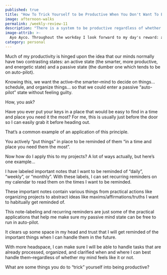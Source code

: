 ```yaml
---
published: true
title: "How To Trick Yourself to be Productive When You Don't Want To Be"
image: afternoon-walks
permalink: /weekly-review-11
description: "There is a system to be productive regardless of whether my mind feels like it or not (Weekly Review #11)"
image-attrib: >-
  Ayo Ayco. Throughout the workday I look forward to my day's reward: an afternoon walk with the family
category: personal
---
```


Much of my productivity is hinged upon the idea that our minds normally have two contrasting states: an active state (the smarter, more productive, and energetic state) and a passive state (the dumber one which tends to be on auto-pilot).<!--more-->

Knowing this, we want the active–the smarter–mind to decide on things… schedule, and organize things… so that we could enter a passive “auto-pilot” state without feeling guilty.

How, you ask?

Have you ever put your keys in a place that would be easy to find in a time and place you need it the most? For me, this is usually just before the door so I can easily grab it before heading out.

That’s a common example of an application of this principle.

You actively “put things” in place to be reminded of them “in a time and place you need them the most”.

Now how do I apply this to my projects? A lot of ways actually, but here’s one example…

I have labeled important notes that I want to be reminded of “daily”, “weekly”, or “monthly”. With these labels, I can set recurring reminders on my calendar to read them on the times I want to be reminded.

These important notes contain various things from practical actions like organizing projects to abstract ideas like maxims/affirmations/truths I want to habitually get reminded of.

This note-labeling and recurring reminders are just some of the practical applications that help me make sure my passive mind state can be free to run in auto-pilot.

It clears up some space in my head and trust that I will get reminded of the important things when I can handle them in the future.

With more headspace, I can make sure I will be able to handle tasks that are already processed, organized, and clarified when and where I can best handle them–regardless of whether my mind feels like it or not.

What are some things you do to “trick” yourself into being productive?